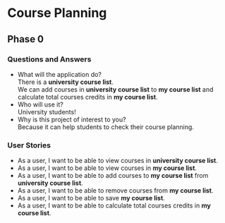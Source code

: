 # Course Planning

## Phase 0

### Questions and Answers
- What will the application do?  
There is a **university course list**.  
We can add courses in **university course list** 
to **my course list** and calculate total courses credits in
  **my course list**.
- Who will use it?  
University students!
- Why is this project of interest to you?  
Because it can help students to check their course planning.  

### User Stories  
- As a user, I want to be able to view courses in **university course list**.
- As a user, I want to be able to view courses in **my course list**.
- As a user, I want to be able to add courses to **my course list** 
from **university course list**.
- As a user, I want to be able to remove courses from **my course list**.  
- As a user, I want to be able to save **my course list**.
- As a user, I want to be able to calculate total courses credits in
  **my course list**.

 